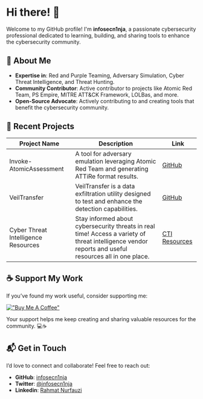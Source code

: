# Hi there! 👋

Welcome to my GitHub profile! I'm **infosecn1nja**, a passionate cybersecurity professional dedicated to learning, building, and sharing tools to enhance the cybersecurity community.

## 🌟 About Me
- **Expertise in**: Red and Purple Teaming, Adversary Simulation, Cyber Threat Intelligence, and Threat Hunting.
- **Community Contributor**: Active contributor to projects like Atomic Red Team, PS Empire, MITRE ATT&CK Framework, LOLBas, and more.
- **Open-Source Advocate**: Actively contributing to and creating tools that benefit the cybersecurity community.

## 🚀 Recent Projects
| Project Name                          | Description                                                                                   | Link                                                                                   |
|---------------------------------------|-----------------------------------------------------------------------------------------------|----------------------------------------------------------------------------------------|
| Invoke-AtomicAssessment               | A tool for adversary emulation leveraging Atomic Red Team and generating ATTiRe format results.| [GitHub](https://github.com/infosecn1nja/Invoke-AtomicAssessment)                     |
| VeilTransfer                          | VeilTransfer is a data exfiltration utility designed to test and enhance the detection capabilities.                                   | [GitHub](https://github.com/infosecn1nja/VeilTransfer)                                |
| Cyber Threat Intelligence Resources   | Stay informed about cybersecurity threats in real time! Access a variety of threat intelligence vendor reports and useful resources all in one place.	        | [CTI Resources](https://start.me/p/wMrA5z/cyber-threat-intelligence)                  |


## ☕ Support My Work
If you’ve found my work useful, consider supporting me:

[!["Buy Me A Coffee"](https://www.buymeacoffee.com/assets/img/custom_images/orange_img.png)](https://www.buymeacoffee.com/infosecn1nja)

Your support helps me keep creating and sharing valuable resources for the community. 💻☕

## 📬 Get in Touch
I’d love to connect and collaborate! Feel free to reach out:

- **GitHub**: [infosecn1nja](https://github.com/infosecn1nja)
- **Twitter**: [@infosecn1nja](https://twitter.com/infosecn1nja)
- **Linkedin**: [Rahmat Nurfauzi](https://www.linkedin.com/in/rahmatnurfauzi/)
